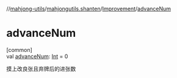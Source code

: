 //[mahjong-utils](../../../index.md)/[mahjongutils.shanten](../index.md)/[Improvement](index.md)/[advanceNum](advance-num.md)

# advanceNum

[common]\
val [advanceNum](advance-num.md): [Int](https://kotlinlang.org/api/latest/jvm/stdlib/kotlin/-int/index.html) = 0

摸上改良张且弃牌后的进张数
